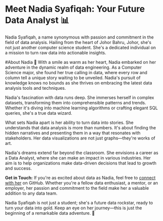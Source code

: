 # Meet Nadia Syafiqah: Your Future Data Analyst 📊

Nadia Syafiqah, a name synonymous with passion and commitment in the field of data analysis. Hailing from the heart of Johor Bahru, Johor, she's not just another computer science student. She's a dedicated individual on a mission to turn raw data into actionable insights.

#About Nadia 💭
With a smile as warm as her heart, Nadia embarked on her adventure in the dynamic realm of data engineering. As a Computer Science major, she found her true calling in data, where every row and column tell a unique story waiting to be unveiled. Nadia's pursuit of knowledge knows no bounds as she thrives on embracing the latest data analysis tools and techniques.

Nadia's fascination with data runs deep. She immerses herself in complex datasets, transforming them into comprehensible patterns and trends. Whether it's diving into machine learning algorithms or crafting elegant SQL queries, she's a true data wizard.

What sets Nadia apart is her ability to turn data into stories. She understands that data analysis is more than numbers. It's about finding the hidden narratives and presenting them in a way that resonates with stakeholders. Her data visualizations are not just graphs—they're works of art.

Nadia's dreams extend far beyond the classroom. She envisions a career as a Data Analyst, where she can make an impact in various industries. Her aim is to help organizations make data-driven decisions that lead to growth and success. 

**Get in Touch:**
If you're as excited about data as Nadia, feel free to [connect with her](https://github.com/nadia-syafiqah) on GitHub. Whether you're a fellow data enthusiast, a mentor, or an employer, her passion and commitment to the field make her a valuable addition to any data team.

Nadia Syafiqah is not just a student; she's a future data rockstar, ready to turn your data into gold. Keep an eye on her journey—this is just the beginning of a remarkable data adventure. 🌟
 
